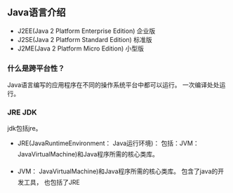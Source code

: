 ## Java语言介绍
- J2EE(Java 2 Platform Enterprise Edition) 企业版
- J2SE(Java 2 Platform Standard Edition) 标准版
- J2ME(Java 2 Platform Micro Edition) 小型版

### 什么是跨平台性？
Java语言编写的应用程序在不同的操作系统平台中都可以运行。
一次编译处处运行。
### JRE JDK
jdk包括jre。
- JRE(JavaRuntimeEnvironment： Java运行环境)：
包括：JVM： JavaVirtualMachine)和Java程序所需的核心类库。

- JVM： JavaVirtualMachine)和Java程序所需的核心类库。
包含了java的开发工具， 也包括了JRE